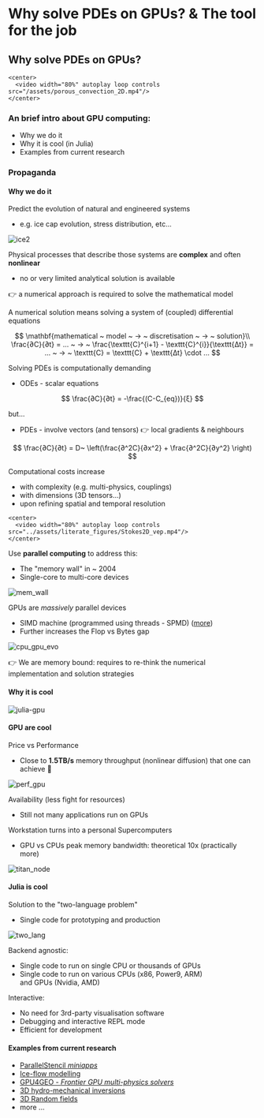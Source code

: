 <!--This file was generated, do not modify it.-->
# Why solve PDEs on GPUs? & The tool for the job

## Why solve PDEs on GPUs?

~~~
<center>
  <video width="80%" autoplay loop controls src="/assets/porous_convection_2D.mp4"/>
</center>
~~~

### An brief intro about GPU computing:
- Why we do it
- Why it is cool (in Julia)
- Examples from current research

### Propaganda
#### Why we do it

Predict the evolution of natural and engineered systems
- e.g. ice cap evolution, stress distribution, etc...

![ice2](../assets/literate_figures/ice2.png)

Physical processes that describe those systems are **complex** and often **nonlinear**
- no or very limited analytical solution is available

👉 a numerical approach is required to solve the mathematical model

A numerical solution means solving a system of (coupled) differential equations

$$
\mathbf{mathematical ~ model ~ → ~ discretisation ~ → ~ solution}\\
\frac{∂C}{∂t} = ... ~ → ~ \frac{\texttt{C}^{i+1} - \texttt{C}^{i}}{\texttt{∆t}} = ... ~ → ~ \texttt{C} = \texttt{C} + \texttt{∆t} \cdot ...
$$

Solving PDEs is computationally demanding
- ODEs - scalar equations

$$ \frac{∂C}{∂t} = -\frac{(C-C_{eq})}{ξ} $$

but...

- PDEs - involve vectors (and tensors)  👉 local gradients & neighbours

$$ \frac{∂C}{∂t} = D~ \left(\frac{∂^2C}{∂x^2} + \frac{∂^2C}{∂y^2} \right) $$

Computational costs increase
- with complexity (e.g. multi-physics, couplings)
- with dimensions (3D tensors...)
- upon refining spatial and temporal resolution

~~~
<center>
  <video width="80%" autoplay loop controls src="../assets/literate_figures/Stokes2D_vep.mp4"/>
</center>
~~~

Use **parallel computing** to address this:
- The "memory wall" in ~ 2004
- Single-core to multi-core devices

![mem_wall](../assets/literate_figures/mem_wall.png)

GPUs are _massively_ parallel devices
- SIMD machine (programmed using threads - SPMD) ([more](https://safari.ethz.ch/architecture/fall2020/lib/exe/fetch.php?media=onur-comparch-fall2020-lecture24-simdandgpu-afterlecture.pdf))
- Further increases the Flop vs Bytes gap

![cpu_gpu_evo](../assets/literate_figures/cpu_gpu_evo.png)

👉 We are memory bound: requires to re-think the numerical implementation and solution strategies

#### Why it is cool

![julia-gpu](../assets/literate_figures/julia-gpu.png)

#### GPU are cool
Price vs Performance
- Close to **1.5TB/s** memory throughput (nonlinear diffusion) that one can achieve :rocket:

![perf_gpu](../assets/literate_figures/perf_gpu.png)

Availability (less fight for resources)
- Still not many applications run on GPUs

Workstation turns into a personal Supercomputers
- GPU vs CPUs peak memory bandwidth: theoretical 10x (practically more)

![titan_node](../assets/literate_figures/titan_node.jpg)

#### Julia is cool
Solution to the "two-language problem"
- Single code for prototyping and production

![two_lang](../assets/literate_figures/two_lang.png)

Backend agnostic:
- Single code to run on single CPU or thousands of GPUs
- Single code to run on various CPUs (x86, Power9, ARM) \
  and GPUs (Nvidia, AMD)

Interactive:
- No need for 3rd-party visualisation software
- Debugging and interactive REPL mode
- Efficient for development

#### Examples from current research

- [ParallelStencil _miniapps_](https://github.com/omlins/ParallelStencil.jl#miniapp-content)
- [Ice-flow modelling](https://github.com/luraess/julia-parallel-course-EGU21#greenlands-ice-cap-evolution)
- [GPU4GEO - _Frontier GPU multi-physics solvers_](https://ptsolvers.github.io/GPU4GEO/software/)
- [3D hydro-mechanical inversions](https://github.com/PTsolvers/PseudoTransientAdjoint.jl#3d-hydro-mechanically-constrained-inversion)
- [3D Random fields](https://github.com/luraess/ParallelRandomFields.jl#parallelrandomfieldsjl)
- more ...

